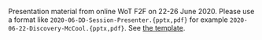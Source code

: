 Presentation material from online WoT F2F on 22-26 June 2020.
Please use a format like `2020-06-DD-Session-Presenter.{pptx,pdf}`
for example `2020-06-22-Discovery-McCool.{pptx,pdf}`.
See [the template](https://github.com/w3c/wot/blob/master/PRESENTATIONS/2020-06-online-f2f/Template-2020-06-DD-WoT-Session-Presenter.potx).
